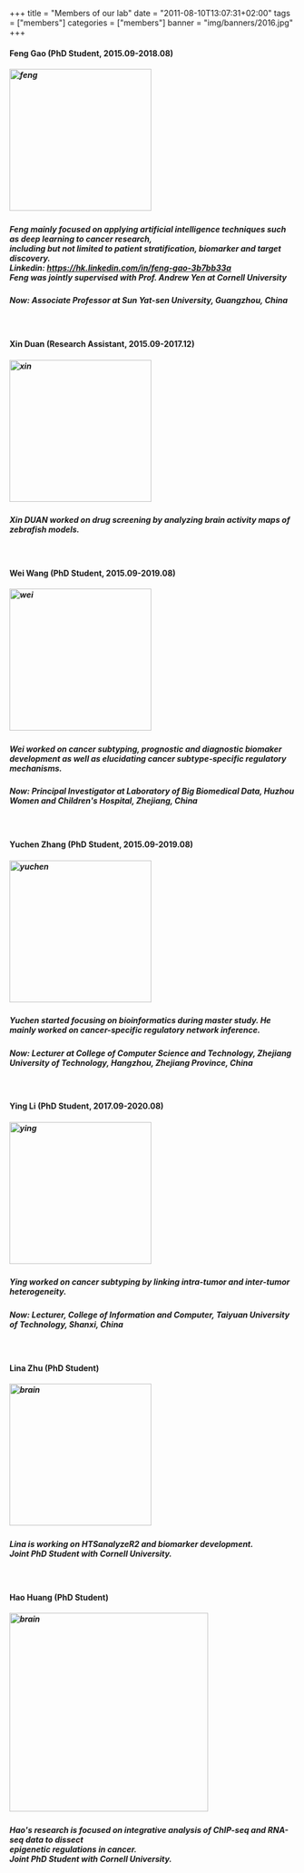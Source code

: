 +++
title = "Members of our lab"
date = "2011-08-10T13:07:31+02:00"
tags = ["members"]
categories = ["members"]
banner = "img/banners/2016.jpg"
+++

#### Feng Gao (PhD Student, 2015.09-2018.08)
##### <p align="left"><img src="/img/testimonials/gf.jpg" width=250 height=250 alt="feng" />
##### <p align="left" p style = "margin:0px" p style="line-height:200%">Feng mainly focused on applying artificial intelligence techniques such as deep learning to cancer research,<br>including but not limited to patient stratification, biomarker and target discovery.<br>**Linkedin**: https://hk.linkedin.com/in/feng-gao-3b7bb33a <br>**Feng was jointly supervised with Prof. Andrew Yen at Cornell University**
##### <p align="left">Now: Associate Professor at Sun Yat-sen University, Guangzhou, China
<br>

#### Xin Duan (Research Assistant, 2015.09-2017.12)
##### <p align="left"><img src="/img/testimonials/dx.jpg" width=250  alt="xin" />
##### <p align="left" p style = "margin:0px" p style="line-height:200%">Xin DUAN worked on drug screening by analyzing brain activity maps of zebrafish models.
<br>

#### Wei Wang (PhD Student, 2015.09-2019.08)
##### <p align="left"><img src="/img/testimonials/wei_new.png" width=250 alt="wei" />
##### <p align="left" p style = "margin:0px" p style="line-height:200%">Wei worked on cancer subtyping, prognostic and diagnostic biomaker development as well as elucidating cancer subtype-specific regulatory mechanisms.<br>
##### <p align="left">Now: Principal Investigator at Laboratory of Big Biomedical Data, Huzhou Women and Children's Hospital, Zhejiang, China 
<br>

#### Yuchen Zhang (PhD Student, 2015.09-2019.08)
##### <p align="left"><img src="/img/testimonials/yuchen.png" width=250 alt="yuchen" />
##### <p align="left" p style = "margin:0px" p style="line-height:200%">Yuchen started focusing on bioinformatics during master study. He mainly worked on cancer-specific regulatory network inference.<br>
##### <p align="left">Now: Lecturer at College of Computer Science and Technology, Zhejiang University of Technology, Hangzhou, Zhejiang Province, China
<br>

#### Ying Li (PhD Student, 2017.09-2020.08)
##### <p align="left"><img src="/img/testimonials/liying.jpg" width=250 alt="ying" />
##### <p align="left" p style = "margin:0px" p style="line-height:200%">Ying worked on cancer subtyping by linking intra-tumor and inter-tumor heterogeneity.<br>
##### <p align="left">Now: Lecturer, College of Information and Computer, Taiyuan University of Technology, Shanxi, China 
<br>

#### Lina Zhu (PhD Student)
##### <p align="left"><img src="/img/testimonials/lina.jpg" width=250  alt="brain" align=center />
##### <p align="left">Lina is working on HTSanalyzeR2 and biomarker development.<br>**Joint PhD Student with Cornell University.**
<br>

#### Hao Huang (PhD Student)
##### <p align="left"><img src="/img/testimonials/huanghao_v2.jpg" width=350  alt="brain" align=center />
##### <p align="left">Hao's research is focused on integrative analysis of ChIP-seq and RNA-seq data to dissect<br>epigenetic regulations in cancer.<br>**Joint PhD Student with Cornell University.**
<br>
<br><br><br>

